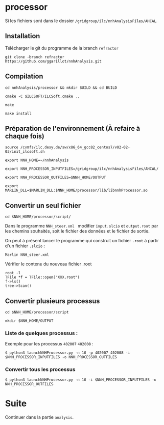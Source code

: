 # processor
Si les fichiers sont dans le dossier `/gridgroup/ilc/nnhAnalysisFiles/AHCAL`.

## Installation

Télécharger le git du programme de la branch `refractor`
```
git clone -branch refractor https://github.com/ggarillot/nnhAnalysis.git
```
## Compilation
```
cd nnhAnalysis/processor && mkdir BUILD && cd BUILD
```
```
cmake -C $ILCSOFT/ILCSoft.cmake ..
```
```
make
```
```
make install
```
## Préparation de l'environnement (À refaire à chaque fois)
```
source /cvmfs/ilc.desy.de/sw/x86_64_gcc82_centos7/v02-02-03/init_ilcsoft.sh
```
```
export NNH_HOME=~/nnhAnalysis
```
```
export NNH_PROCESSOR_INPUTFILES=/gridgroup/ilc/nnhAnalysisFiles/AHCAL/
```
```
export NNH_PROCESSOR_OUTFILES=$NNH_HOME/OUTPUT
```
```
export MARLIN_DLL=$MARLIN_DLL:$NNH_HOME/processor/lib/libnnhProcessor.so
```
## Convertir un seul fichier
```
cd $NNH_HOME/processor/script/
```
Dans le programme `NNH_steer.xml ` modifier `input.slcio` et `output.root` par les chemins souhaités, soit le fichier des données et le fichier de sortie.

On peut à présent lancer le programme qui construit un fichier `.root` à partir d'un fichier `.slcio` :
```
Marlin NNH_steer.xml 
```
Vérifier le contenu du nouveau fichier .root
```
root -l
TFile *f = TFile::open("XXX.root")
f->ls()
tree->Scan()
```
## Convertir plusieurs processus
```
cd $NNH_HOME/processor/script
```
```
mkdir $NNH_HOME/OUTPUT
```
### Liste de quelques processus :
Exemple pour les processus `402007` `402008` :
```
$ python3 launchNNHProcessor.py -n 10 -p 402007 402008 -i $NNH_PROCESSOR_INPUTFILES -o NNH_PROCESSOR_OUTFILES
```
### Convertir tous les processus
```
$ python3 launchNNHProcessor.py -n 10 -i $NNH_PROCESSOR_INPUTFILES -o NNH_PROCESSOR_OUTFILES
```
# Suite 
Continuer dans la partie `analysis`.
